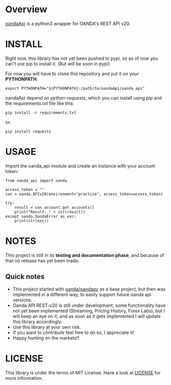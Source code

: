 Overview
=======

[oandaApi](https://github.com/gustavooferreira/oandaApi) is a python3 wrapper for OANDA's REST API v20.

INSTALL
=======

Right now, this library has not yet been pushed to pypi, so as of now you can't use pip to install it. (But will be soon in pypi)

For now you will have to clone this repository and put it on your __PYTHONPATH__.
```
export PYTHONPATH="${PYTHONPATH}:/path/to/oandaApi/oanda_api"
```

oandaApi depend on _python-requests_, which you can install using pip and the requirements.txt file like this:
```
pip install -r requirements.txt
```

or:
```
pip install requests
```

USAGE
=====

Import the oanda_api module and create an instance with your account token:
```
from oanda_api import oanda

access_token = ""
con = oanda.APIv20(environment="practice", access_token=access_token)

try:
    result = con.account.get_accounts()
    print("Result: " + str(result))
except oanda.OandaError as exc:
    print(str(exc))
```

NOTES
=====

This project is still in its __testing and documentation phase__, and because of that no release has yet been made.

Quick notes
-----------

* This project started with [oanda/oandapy](https://github.com/oanda/oandapy) as a base project, but then was implemented in a different way, to easily support future oanda api versions.
* Oanda API REST-v20 is still under development, some functionality have not yet been implemented (Streaming, Pricing History, Forex Labs), but I will keep an eye on it, and as soon as it gets implemented I will update this library accordingly.
* Use this library at your own risk.
* If you want to contribute feel free to do so, I appreciate it!
* Happy hunting on the markets!!

LICENSE
=======

This library is under the terms of MIT License. Have a look at [LICENSE](https://github.com/gustavooferreira/oandaApi/blob/master/LICENCE.md) for more information.
